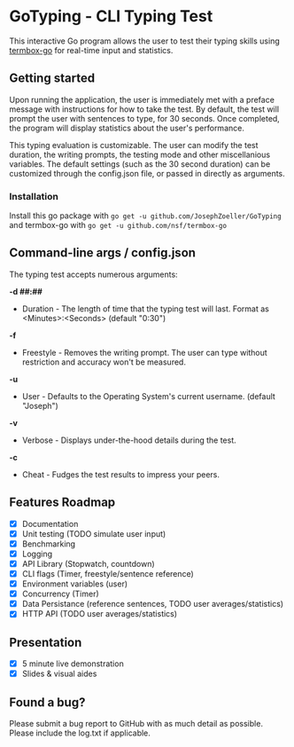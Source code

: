 # GoTyping - CLI Typing Test
This interactive Go program allows the user to test their typing skills using [termbox-go](https://github.com/nsf/termbox-go) for real-time input and statistics.

## Getting started
Upon running the application, the user is immediately met with a preface message with instructions for how to take the test. By default, the test will prompt the user with sentences to type, for 30 seconds. Once completed, the program will display statistics about the user's performance.

This typing evaluation is customizable. The user can modify the test duration, the writing prompts, the testing mode and other miscellanious variables. The default settings (such as the 30 second duration) can be customized through the config.json file, or passed in directly as arguments.

### Installation
Install this go package with `go get -u github.com/JosephZoeller/GoTyping` and termbox-go with `go get -u github.com/nsf/termbox-go`

## Command-line args / config.json
The typing test accepts numerous arguments:

**-d ##:##**

  * Duration - The length of time that the typing test will last. Format as \<Minutes>:\<Seconds> (default "0:30")

**-f**

  * Freestyle - Removes the writing prompt. The user can type without restriction and accuracy won't be measured.

**-u <name>**

  * User - Defaults to the Operating System's current username. (default "Joseph")

**-v**

  * Verbose - Displays under-the-hood details during the test.

**-c**   

  * Cheat - Fudges the test results to impress your peers.

## Features Roadmap
- [x] Documentation
- [x] Unit testing (TODO simulate user input)
- [x] Benchmarking
- [x] Logging
- [X] API Library (Stopwatch, countdown)
- [x] CLI flags (Timer, freestyle/sentence reference)
- [x] Environment variables (user)
- [x] Concurrency (Timer)
- [x] Data Persistance (reference sentences, TODO user averages/statistics)
- [x] HTTP API (TODO user averages/statistics)

## Presentation
- [x] 5 minute live demonstration
- [x] Slides & visual aides

## Found a bug?

Please submit a bug report to GitHub with as much detail as possible. Please include the log.txt if applicable.

